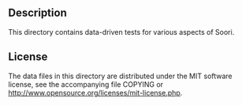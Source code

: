 Description
------------

This directory contains data-driven tests for various aspects of Soori.

License
--------

The data files in this directory are distributed under the MIT software
license, see the accompanying file COPYING or
http://www.opensource.org/licenses/mit-license.php.

